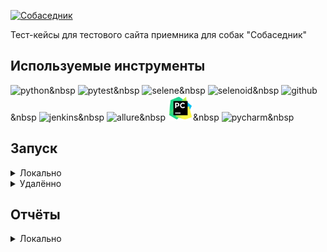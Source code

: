 <p>
  <a href="https://guru.qahacking.ru">
  <picture>
<img alt="Собаседник" src="https://guru.qahacking.ru/templates/yootheme/cache/logosobak-5f874164.png">
    </picture>
  </a>
</p>

<p>
Тест-кейсы для тестового сайта приемника для собак "Собаседник"
</p>

## Используемые инструменты
<img src="https://user-images.githubusercontent.com/25181517/183423507-c056a6f9-1ba8-4312-a350-19bcbc5a8697.png" title="python" alt="python" width="40" height="40"/>&nbsp
<img src="https://user-images.githubusercontent.com/25181517/184117132-9e89a93b-65fb-47c3-91e7-7d0f99e7c066.png" title="pytest" alt="pytest" width="40" height="40"/>&nbsp
<img src="https://user-images.githubusercontent.com/25181517/184103699-d1b83c07-2d83-4d99-9a1e-83bd89e08117.png" title="selene" alt="selene" width="40" height="40"/>&nbsp
<img src="https://selenoid.autotests.cloud/favicon.ico" title="selenoid" alt="selenoid" width="40" height="40"/>&nbsp
<img src="https://img.icons8.com/?size=100&id=3tC9EQumUAuq&format=png&color=000000" title="github" alt="github" width="40" height="40"/>&nbsp
<img src="https://user-images.githubusercontent.com/25181517/179090274-733373ef-3b59-4f28-9ecb-244bea700932.png" title="jenkins" alt="jenkins" width="40" height="40"/>&nbsp
<img src="https://camo.githubusercontent.com/501c9d05b6660ba5e1a8753b8461e60d7ff1614656102c254ab800e14a6b19fa/68747470733a2f2f616c6c7572657265706f72742e6f72672f7075626c69632f696d672f616c6c7572652d7265706f72742e737667" title="allure" alt="allure" width="40" height="40"/>&nbsp
<img src="https://raw.githubusercontent.com/devicons/devicon/master/icons/pycharm/pycharm-original.svg" title="pycharm" alt="pycharm" width="40" height="40"/>&nbsp
<img src="https://cdn-icons-png.flaticon.com/512/2111/2111646.png" title="pycharm" alt="pycharm" width="40" height="40"/>&nbsp

## Запуск

<details><summary>Локально</summary>

<br>1. Склонировать репозиторий:

```
git clone https://github.com/KateVarg/HW_14.git
```

2. Установить зависимости:

```
python -m venv .venv
source .venv/bin/activate
pip install -r requirements.txt
```

4. Запустить тесты:

```
pytest .
```
</details>

<details><summary>Удалённо</summary>

<br>1. Склонировать репозиторий:

```
git clone https://github.com/KateVarg/HW_14.git
```

2. Установить зависимости:

```
poetry install
```

3. Создать `.env` в корне проекта, внутри него указать:

- **SELENOID_LOGIN**, **SELENOID_PASS**, **SELENOID_URL** — учетные данные и URL для удаленного запуска

4. Запустить тесты:
```
pytest .
```

</details>

## Отчёты

<details><summary>Локально</summary>
<br>

```
allure serve allure-results/
```

В результате:

<img src="resources/allure-report-local.png">


</details>


